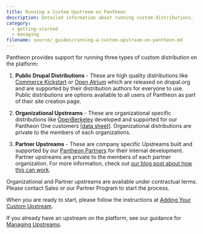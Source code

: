 ```yaml
---
title: Running a Custom Upstream on Pantheon
description: Detailed information about running custom distributions.
category:
  - getting-started
  - managing
filename: source/_guides/running-a-custom-upstream-on-pantheon.md
---
```


Pantheon provides support for running three types of custom distribution on the platform:

1. **Public Drupal Distributions** - These are high quality distributions like [Commerce Kickstart](http://drupal.org/project/commerce_kickstart) or [Open Atrium](http://drupal.org/project/openatrium) which are released on drupal.org and are supported by their distribution authors for everyone to use. Public distributions are options available to all users of Pantheon as part of their site creation page.

2. **Organizational Upstreams** - These are organizational specific distributions like [OpenBerkeley](http://vcaf.berkeley.edu/initiatives/vcio-projects/open-berkeley) developed and supported for our Pantheon One customers [[data sheet](https://www.getpantheon.com/sites/default/files/Zeus%20Plan%20Datasheet.pdf)]. Organizational distributions are private to the members of each organizations.

3. **Partner Upstreams** - These are company specific Upstreams built and supported by our [Pantheon Partners](https://www.getpantheon.com/partners/program) for their internal development. Partner upstreams are private to the members of each partner organization. For more information, check out [our blog post about how this can work](https://www.getpantheon.com/blog/building-sites-common-codebases-pantheon-one-agencies).

Organizational and Partner upstreams are available under contractual terms. Please contact Sales or our Partner Program to start the process.

When you are ready to start, please follow the instructions at [Adding Your Custom Upstream](/documentation/advanced-topics/adding-a-custom-upstream/-adding-a-custom-upstream).  
If you already have an upstream on the platform, see our guidance for   [Managing Upstreams](/documentation/advanced-topics/managing-upstreams/-managing-upstreams).
